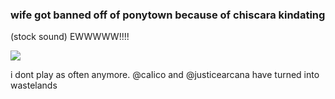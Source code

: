 ### wife got banned off of ponytown because of chiscara kindating
(stock sound) EWWWWW!!!!

![](https://files.catbox.moe/4lpnib.png)

i dont play as often anymore. @caIico and @justicearcana have turned into wastelands
